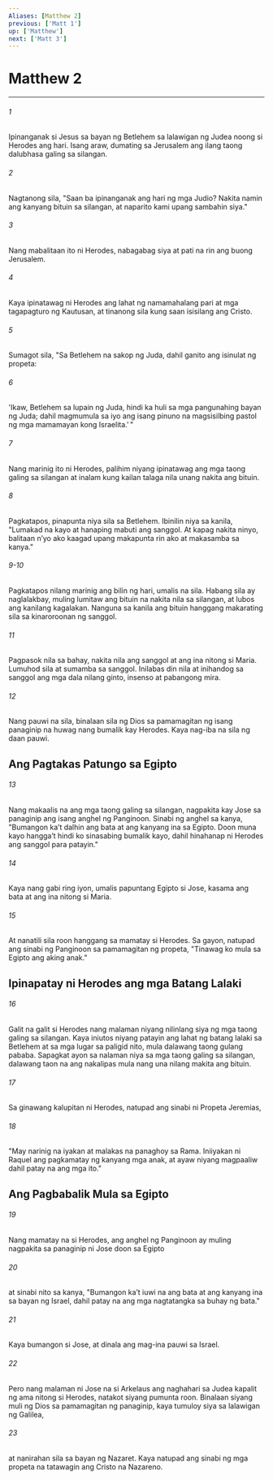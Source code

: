 ```yaml
---
Aliases: [Matthew 2]
previous: ['Matt 1']
up: ['Matthew']
next: ['Matt 3']
---
```

# Matthew 2

***

###### 1
Ipinanganak si Jesus sa bayan ng Betlehem sa lalawigan ng Judea noong si Herodes ang hari. Isang araw, dumating sa Jerusalem ang ilang taong dalubhasa galing sa silangan. 

###### 2
Nagtanong sila, "Saan ba ipinanganak ang hari ng mga Judio? Nakita namin ang kanyang bituin sa silangan, at naparito kami upang sambahin siya." 

###### 3
Nang mabalitaan ito ni Herodes, nabagabag siya at pati na rin ang buong Jerusalem. 

###### 4
Kaya ipinatawag ni Herodes ang lahat ng namamahalang pari at mga tagapagturo ng Kautusan, at tinanong sila kung saan isisilang ang Cristo. 

###### 5
Sumagot sila, "Sa Betlehem na sakop ng Juda, dahil ganito ang isinulat ng propeta: 

###### 6
'Ikaw, Betlehem sa lupain ng Juda, hindi ka huli sa mga pangunahing bayan ng Juda; dahil magmumula sa iyo ang isang pinuno na magsisilbing pastol ng mga mamamayan kong Israelita.' " 

###### 7
Nang marinig ito ni Herodes, palihim niyang ipinatawag ang mga taong galing sa silangan at inalam kung kailan talaga nila unang nakita ang bituin. 

###### 8
Pagkatapos, pinapunta niya sila sa Betlehem. Ibinilin niya sa kanila, "Lumakad na kayo at hanaping mabuti ang sanggol. At kapag nakita ninyo, balitaan nʼyo ako kaagad upang makapunta rin ako at makasamba sa kanya."

###### 9-10
Pagkatapos nilang marinig ang bilin ng hari, umalis na sila. Habang sila ay naglalakbay, muling lumitaw ang bituin na nakita nila sa silangan, at lubos ang kanilang kagalakan. Nanguna sa kanila ang bituin hanggang makarating sila sa kinaroroonan ng sanggol. 

###### 11
Pagpasok nila sa bahay, nakita nila ang sanggol at ang ina nitong si Maria. Lumuhod sila at sumamba sa sanggol. Inilabas din nila at inihandog sa sanggol ang mga dala nilang ginto, insenso at pabangong mira. 

###### 12
Nang pauwi na sila, binalaan sila ng Dios sa pamamagitan ng isang panaginip na huwag nang bumalik kay Herodes. Kaya nag-iba na sila ng daan pauwi.

## Ang Pagtakas Patungo sa Egipto 

###### 13
Nang makaalis na ang mga taong galing sa silangan, nagpakita kay Jose sa panaginip ang isang anghel ng Panginoon. Sinabi ng anghel sa kanya, "Bumangon kaʼt dalhin ang bata at ang kanyang ina sa Egipto. Doon muna kayo hanggaʼt hindi ko sinasabing bumalik kayo, dahil hinahanap ni Herodes ang sanggol para patayin." 

###### 14
Kaya nang gabi ring iyon, umalis papuntang Egipto si Jose, kasama ang bata at ang ina nitong si Maria. 

###### 15
At nanatili sila roon hanggang sa mamatay si Herodes. Sa gayon, natupad ang sinabi ng Panginoon sa pamamagitan ng propeta, "Tinawag ko mula sa Egipto ang aking anak." 

## Ipinapatay ni Herodes ang mga Batang Lalaki 

###### 16
Galit na galit si Herodes nang malaman niyang nilinlang siya ng mga taong galing sa silangan. Kaya iniutos niyang patayin ang lahat ng batang lalaki sa Betlehem at sa mga lugar sa paligid nito, mula dalawang taong gulang pababa. Sapagkat ayon sa nalaman niya sa mga taong galing sa silangan, dalawang taon na ang nakalipas mula nang una nilang makita ang bituin. 

###### 17
Sa ginawang kalupitan ni Herodes, natupad ang sinabi ni Propeta Jeremias, 

###### 18
"May narinig na iyakan at malakas na panaghoy sa Rama. Iniiyakan ni Raquel ang pagkamatay ng kanyang mga anak, at ayaw niyang magpaaliw dahil patay na ang mga ito." 

## Ang Pagbabalik Mula sa Egipto 

###### 19
Nang mamatay na si Herodes, ang anghel ng Panginoon ay muling nagpakita sa panaginip ni Jose doon sa Egipto 

###### 20
at sinabi nito sa kanya, "Bumangon kaʼt iuwi na ang bata at ang kanyang ina sa bayan ng Israel, dahil patay na ang mga nagtatangka sa buhay ng bata." 

###### 21
Kaya bumangon si Jose, at dinala ang mag-ina pauwi sa Israel. 

###### 22
Pero nang malaman ni Jose na si Arkelaus ang naghahari sa Judea kapalit ng ama nitong si Herodes, natakot siyang pumunta roon. Binalaan siyang muli ng Dios sa pamamagitan ng panaginip, kaya tumuloy siya sa lalawigan ng Galilea, 

###### 23
at nanirahan sila sa bayan ng Nazaret. Kaya natupad ang sinabi ng mga propeta na tatawagin ang Cristo na Nazareno.
